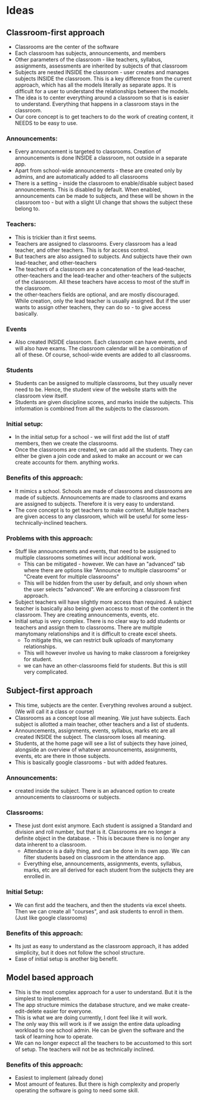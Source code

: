 # Ideas

## Classroom-first approach

- Classrooms are the center of the software
- Each classroom has subjects, announcements, and members
- Other parameters of the classroom - like teachers, syllabus, assignments, assessments are inherited by subjects of that classroom
- Subjects are nested INSIDE the classroom - user creates and manages subjects INSIDE the classroom. This is a key difference from the current approach, which has all the models literally as separate apps. It is difficult for a user to understand the relationships between the models.
- The idea is to center everything around a classroom so that is is easier to understand. Everything that happens in a classroom stays in the classroom.
- Our core concept is to get teachers to do the work of creating content, it NEEDS to be easy to use.

### Announcements:

- Every announcement is targeted to classrooms. Creation of announcements is done INSIDE a classroom, not outside in a separate app. 
- Apart from school-wide announcements - these are created only by admins, and are automatically added to all classrooms
- There is a setting - inside the classroom to enable/disable subject based announcements. This is disabled by default. When enabled, announcements can be made to subjects, and these will be shown in the classroom too - but with a slight UI change that shows the subject these belong to.

### Teachers:

- This is trickier than it first seems.
- Teachers are assigned to classrooms. Every classroom has a lead teacher, and other teachers. This is for access control.
- But teachers are also assigned to subjects. And subjects have their own lead-teacher, and other-teachers
- The teachers of a classroom are a concatenation of the lead-teacher, other-teachers and the lead-teacher and other-teachers of the subjects of the classroom. All these teachers have access to most of the stuff in the classroom.
- the other-teachers fields are optional, and are mostly discouraged. While creation, only the lead teacher is usually assigned. But if the user wants to assign other teachers, they can do so - to give access basically.

### Events

- Also created INSIDE classroom. Each classroom can have events, and will also have exams. The classroom calendar will be a combination of all of these. Of course, school-wide events are added to all classrooms.

### Students

- Students can be assigned to multiple classrooms, but they usually never need to be. Hence, the student view of the website starts with the classroom view itself. 
- Students are given discipline scores, and marks inside the subjects. This information is combined from all the subjects to the classroom.

### Initial setup:

- In the initial setup for a school - we will first add the list of staff members, then we create the classrooms.
- Once the classrooms are created, we can add all the students. They can either be given a join code and asked to make an account or we can create accounts for them. anything works.

### Benefits of this approach:

- It mimics a school. Schools are made of classrooms and classrooms are made of subjects. Announcements are made to clasrooms and exams are assigned to subjects. Therefore it is very easy to understand.
- The core concept is to get teachers to make content. Multiple teachers are given access to any classroom, which will be useful for some less-technically-inclined teachers.

### Problems with this approach:

- Stuff like announcements and events, that need to be assigned to multiple classrooms sometimes will incur additional work.
  - This can be mitigated - however. We can have an "advanced" tab where there are options like "Announce to multiple classrooms" or "Create event for multiple classrooms"
  - This will be hidden from the user by default, and only shown when the user selects "advanced". We are enforcing a classroom first approach.
- Subject teachers will have slightly more access than required. A subject teacher is basically also being given access to most of the content in the classroom. They are creating announcements, events, etc.
- Initial setup is very complex. There is no clear way to add students or teachers and assign them to classrooms. There are multiple manytomany relationships and it is difficult to create excel sheets.
  - To mitigate this, we can restrict bulk uploads of manytomany relationships.
  - This will however involve us having to make classroom a foreignkey for student.
  - we can have an other-classrooms field for students. But this is still very complicated.

## Subject-first approach

- This time, subjects are the center. Everything revolves around a subject. (We will call it a class or course)
- Classrooms as a concept lose all meaning. We just have subjects. Each subject is allotted a main teacher, other teachers and a list of students. 
- Announcements, assignments, events, syllabus, marks etc are all created INSIDE the subject. The classroom loses all meaning. 
- Students, at the home page will see a list of subjects they have joined, alongside an overview of whatever announcements, assignments, events, etc are there in those subjects.
- This is basically google classrooms - but with added features.

### Announcements:

- created inside the subject. There is an advanced option to create announcements to classrooms or subjects.

### Classrooms:

- These just dont exist anymore. Each student is assigned a Standard and division and roll number, but that is it. Classrooms are no longer a definite object in the database. - This is because there is no longer any data inherent to a classroom.
  - Attendance is a daily thing, and can be done in its own app. We can filter students based on classroom in the attendance app.
  - Everything else, announcements, assignments, events, syllabus, marks, etc are all derived for each student from the subjects they are enrolled in. 

### Initial Setup:

- We can first add the teachers, and then the students via excel sheets. Then we can create all "courses", and ask students to enroll in them. (Just like google classrooms)

### Benefits of this approach:

- Its just as easy to understand as the classroom approach, it has added simplicity, but it does not follow the school structure.
- Ease of initial setup is another big benefit.


## Model based approach

- This is the most complex approach for a user to understand. But it is the simplest to implement. 
- The app structure mimics the database structure, and we make create-edit-delete easier for everyone. 
- This is what we are doing currently, I dont feel like it will work.
- The only way this will work is if we assign the entire data uploading workload to one school admin. He can be given the software and the task of learning how to operate. 
- We can no longer expecct all the teachers to be accustomed to this sort of setup. The teachers will not be as technically inclined. 

### Benefits of this approach:

- Easiest to implement (already done)
- Most amount of features. But there is high complexity and properly operating the software is going to need some skill.